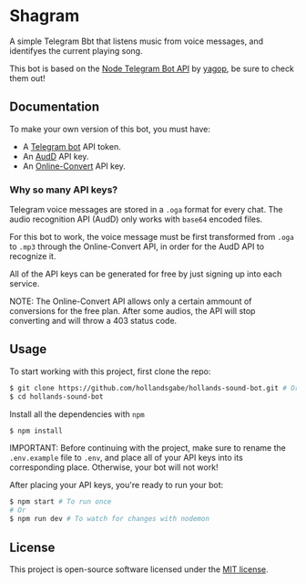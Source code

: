 # Shagram

A simple Telegram Bbt that listens music from voice messages, and identifyes the current playing song.

This bot is based on the [Node Telegram Bot API](https://github.com/yagop/node-telegram-bot-api) by [yagop](https://github.com/yagop), be sure to check them out!

## Documentation

To make your own version of this bot, you must have:

- A [Telegram bot](https://core.telegram.org/bots/api) API token.
- An [AudD](https://audd.io/) API key.
- An [Online-Convert](https://www.online-convert.com/) API key.

### Why so many API keys?

Telegram voice messages are stored in a `.oga` format for every chat. The audio recognition API (AudD) only works with `base64` encoded files.

For this bot to work, the voice message must be first transformed from `.oga` to `.mp3` through the Online-Convert API, in order for the AudD API to recognize it.

All of the API keys can be generated for free by just signing up into each service.

NOTE: The Online-Convert API allows only a certain ammount of conversions for the free plan. After some audios, the API will stop converting and will throw a 403 status code.

## Usage

To start working with this project, first clone the repo:

```sh
$ git clone https://github.com/hollandsgabe/hollands-sound-bot.git # Or fork the project
$ cd hollands-sound-bot
```

Install all the dependencies with `npm`

```sh
$ npm install
```

IMPORTANT: Before continuing with the project, make sure to rename the `.env.example` file to `.env`, and place all of your API keys into its corresponding place. Otherwise, your bot will not work!

After placing your API keys, you're ready to run your bot:

```sh
$ npm start # To run once
# Or
$ npm run dev # To watch for changes with nodemon
```

## License

This project is open-source software licensed under the [MIT license](https://opensource.org/licenses/MIT).
